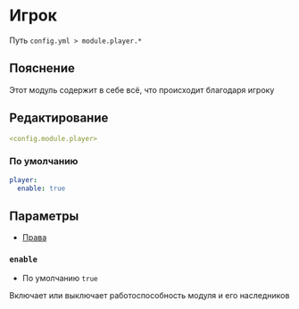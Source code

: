 # Игрок
Путь `config.yml > module.player.*`

## Пояснение
Этот модуль содержит в себе всё, что происходит благодаря игроку

## Редактирование
```yaml
<config.module.player>
```

### По умолчанию
```yaml
player:
  enable: true
```

## Параметры

- [Права](/ru/permissions/module/player)

### `enable`
- По умолчанию `true`

Включает или выключает работоспособность модуля и его наследников